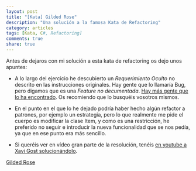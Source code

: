 ```yaml
---
layout: post
title: "[Kata] Gilded Rose"
description: "Una solución a la famosa Kata de Refactoring"
category: articles
tags: [Kata, C#, Refactoring]
comments: true
share: true
---
```


Antes de dejaros con mi solución a esta kata de refactoring os dejo unos apuntes:

- A lo largo del ejercicio he descubierto un *Requerimiento Oculto* no descrito en las instrucciones originales. Hay gente que lo llamaría Bug, pero digamos que es una *Feature no decumentada*. [Hay más gente que lo ha encontrado](http://telladifferentstory.tumblr.com/post/62686321015/gilded-rose-the-hidden-requirement). Os recomiendo que lo busquéis vosotros mismos.

- En el punto en el que lo he dejado podría haber hecho algún refactor a patrones, por ejemplo un estrategia, pero lo que realmente me pide el cuerpo es modificar la clase Item, y como es una restricción, he preferido no seguir e introducir la nueva funcionalidad que se nos pedía, ya que en ese punto era más sencillo.

- Si queréis ver en vídeo gran parte de la resolución, tenéis [en youtube a Xavi Gost solucionándolo](https://www.youtube.com/watch?v=LWBtOuREIwM).

<a href="http://ocana.github.io/GildedRose/" class="btn">Gilded Rose</a>